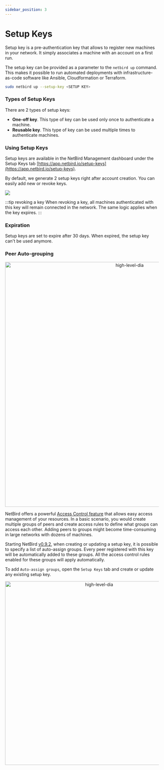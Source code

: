 ```yaml
---
sidebar_position: 3
---
```


# Setup Keys

Setup key is a pre-authentication key that allows to register new machines in your network. 
It simply associates a machine with an account on a first run.

The setup key can be provided as a parameter to the ```netbird up``` command. 
This makes it possible to run automated deployments with infrastructure-as-code software like Ansible, Cloudformation or Terraform.

```bash
sudo netbird up --setup-key <SETUP KEY>
```

### Types of Setup Keys

There are 2 types of setup keys:
* **One-off key**. This type of key can be used only once to authenticate a machine.
* **Reusable key**. This type of key can be used multiple times to authenticate machines.

### Using Setup Keys

Setup keys are available in the NetBird Management dashboard under the Setup Keys tab [https://app.netbird.io/setup-keys](https://app.netbird.io/setup-keys).

By default, we generate 2 setup keys right after account creation. You can easily add new or revoke keys.

![](/img/architecture/setup-keys.png)

:::tip revoking a key
When revoking a key, all machines authenticated with this key will remain connected in the network. The same logic applies when the key expires.
:::
### Expiration

Setup keys are set to expire after 30 days. When expired, the setup key can't be used anymore.

### Peer Auto-grouping

<p align="center">
    <img src="/docs/img/architecture/peer-auto-tagging-setupkey.gif" alt="high-level-dia" width="800" style={{boxShadow: '0 4px 8px 0 rgba(0, 0, 0, 0.2), 0 6px 20px 0 rgba(0, 0, 0, 0.19)'}} />
</p>

NetBird offers a powerful [Access Control feature](/overview/acls) that allows easy access management of your resources. 
In a basic scenario, you would create multiple groups of peers and create access rules to define what groups can access each other. 
Adding peers to groups might become time-consuming in large networks with dozens of machines.

Starting NetBird [v0.9.2](https://github.com/netbirdio/netbird/releases), when creating or updating a setup key, 
it is possible to specify a list of auto-assign groups. Every peer registered with this key will be automatically added 
to these groups. All the access control rules enabled for these groups will apply automatically.

To add `Auto-assign groups`, open the `Setup Keys` tab and create or update any existing setup key.

<p align="center">
    <img src="/docs/img/architecture/netbird-peer-auto-tagging-newkey.png" alt="high-level-dia" width="600" style={{boxShadow: '0 4px 8px 0 rgba(0, 0, 0, 0.2), 0 6px 20px 0 rgba(0, 0, 0, 0.19)'}} />
</p>
